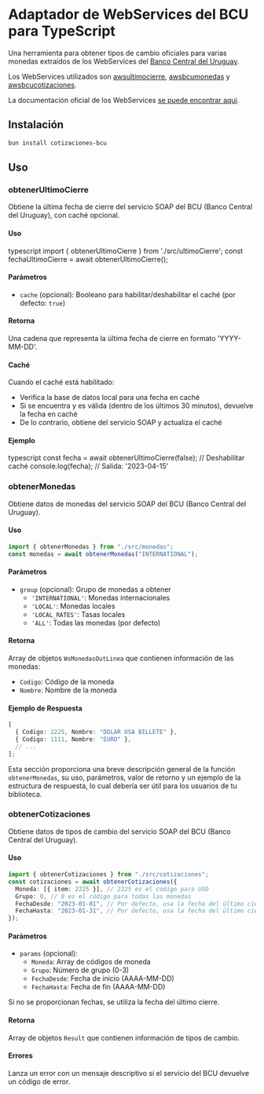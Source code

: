 # Adaptador de WebServices del BCU para TypeScript

Una herramienta para obtener tipos de cambio oficiales para varias monedas extraídos de los WebServices del [Banco Central del Uruguay](http://www.bcu.gub.uy/).

Los WebServices utilizados son
[awsultimocierre](https://cotizaciones.bcu.gub.uy/wscotizaciones/servlet/awsultimocierre?wsdl),
[awsbcumonedas](https://cotizaciones.bcu.gub.uy/wscotizaciones/servlet/awsbcumonedas?wsdl) y
[awsbcucotizaciones](https://cotizaciones.bcu.gub.uy/wscotizaciones/servlet/awsbcucotizaciones?wsdl).

La documentación oficial de los WebServices [se puede encontrar aquí](https://www.bcu.gub.uy/Acerca-de-BCU/RD_Solicitudes_Informacion/Documentaci%C3%B3n-Agregada/PedroScheeffer169.pdf).

## Instalación

```bash
bun install cotizaciones-bcu
```

## Uso

### obtenerUltimoCierre

Obtiene la última fecha de cierre del servicio SOAP del BCU (Banco Central del Uruguay), con caché opcional.

#### Uso

typescript
import { obtenerUltimoCierre } from './src/ultimoCierre';
const fechaUltimoCierre = await obtenerUltimoCierre();

#### Parámetros

- `cache` (opcional): Booleano para habilitar/deshabilitar el caché (por defecto: `true`)

#### Retorna

Una cadena que representa la última fecha de cierre en formato 'YYYY-MM-DD'.

#### Caché

Cuando el caché está habilitado:

- Verifica la base de datos local para una fecha en caché
- Si se encuentra y es válida (dentro de los últimos 30 minutos), devuelve la fecha en caché
- De lo contrario, obtiene del servicio SOAP y actualiza el caché

#### Ejemplo

typescript
const fecha = await obtenerUltimoCierre(false); // Deshabilitar caché
console.log(fecha); // Salida: '2023-04-15'

### obtenerMonedas

Obtiene datos de monedas del servicio SOAP del BCU (Banco Central del Uruguay).

#### Uso

```typescript
import { obtenerMonedas } from "./src/monedas";
const monedas = await obtenerMonedas("INTERNATIONAL");
```

#### Parámetros

- `group` (opcional): Grupo de monedas a obtener
  - `'INTERNATIONAL'`: Monedas internacionales
  - `'LOCAL'`: Monedas locales
  - `'LOCAL_RATES'`: Tasas locales
  - `'ALL'`: Todas las monedas (por defecto)

#### Retorna

Array de objetos `WsMonedasOutLinea` que contienen información de las monedas:

- `Codigo`: Código de la moneda
- `Nombre`: Nombre de la moneda

#### Ejemplo de Respuesta

```typescript
[
  { Codigo: 2225, Nombre: "DOLAR USA BILLETE" },
  { Codigo: 1111, Nombre: "EURO" },
  // ...
];
```

Esta sección proporciona una breve descripción general de la función `obtenerMonedas`, su uso, parámetros, valor de retorno y un ejemplo de la estructura de respuesta, lo cual debería ser útil para los usuarios de tu biblioteca.

### obtenerCotizaciones

Obtiene datos de tipos de cambio del servicio SOAP del BCU (Banco Central del Uruguay).

#### Uso

```typescript
import { obtenerCotizaciones } from "./src/cotizaciones";
const cotizaciones = await obtenerCotizaciones({
  Moneda: [{ item: 2225 }], // 2225 es el código para USD
  Grupo: 0, // 0 es el código para todas las monedas
  FechaDesde: "2023-01-01", // Por defecto, usa la fecha del último cierre
  FechaHasta: "2023-01-31", // Por defecto, usa la fecha del último cierre
});
```

#### Parámetros

- `params` (opcional):
  - `Moneda`: Array de códigos de moneda
  - `Grupo`: Número de grupo (0-3)
  - `FechaDesde`: Fecha de inicio (AAAA-MM-DD)
  - `FechaHasta`: Fecha de fin (AAAA-MM-DD)

Si no se proporcionan fechas, se utiliza la fecha del último cierre.

#### Retorna

Array de objetos `Result` que contienen información de tipos de cambio.

#### Errores

Lanza un error con un mensaje descriptivo si el servicio del BCU devuelve un código de error.
